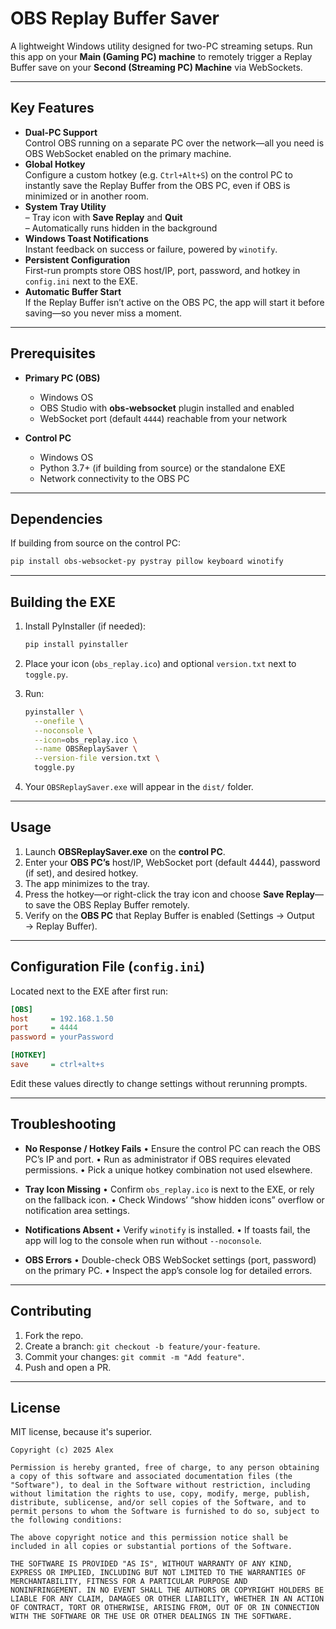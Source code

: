 # OBS Replay Buffer Saver

A lightweight Windows utility designed for two-PC streaming setups. Run this app on your **Main (Gaming PC) machine** to remotely trigger a Replay Buffer save on your **Second (Streaming PC) Machine** via WebSockets.

---

## Key Features

- **Dual-PC Support**  
  Control OBS running on a separate PC over the network—all you need is OBS WebSocket enabled on the primary machine.
- **Global Hotkey**  
  Configure a custom hotkey (e.g. `Ctrl+Alt+S`) on the control PC to instantly save the Replay Buffer from the OBS PC, even if OBS is minimized or in another room.
- **System Tray Utility**  
  – Tray icon with **Save Replay** and **Quit**  
  – Automatically runs hidden in the background  
- **Windows Toast Notifications**  
  Instant feedback on success or failure, powered by `winotify`.  
- **Persistent Configuration**  
  First-run prompts store OBS host/IP, port, password, and hotkey in `config.ini` next to the EXE.  
- **Automatic Buffer Start**  
  If the Replay Buffer isn’t active on the OBS PC, the app will start it before saving—so you never miss a moment.

---

## Prerequisites

- **Primary PC (OBS)**
  - Windows OS  
  - OBS Studio with **obs-websocket** plugin installed and enabled  
  - WebSocket port (default `4444`) reachable from your network

- **Control PC**
  - Windows OS  
  - Python 3.7+ (if building from source) or the standalone EXE  
  - Network connectivity to the OBS PC

---

## Dependencies

If building from source on the control PC:
```bash
pip install obs-websocket-py pystray pillow keyboard winotify
````

---

## Building the EXE

1. Install PyInstaller (if needed):

   ```bash
   pip install pyinstaller
   ```
2. Place your icon (`obs_replay.ico`) and optional `version.txt` next to `toggle.py`.
3. Run:

   ```bash
   pyinstaller \
     --onefile \
     --noconsole \
     --icon=obs_replay.ico \
     --name OBSReplaySaver \
     --version-file version.txt \
     toggle.py
   ```
4. Your `OBSReplaySaver.exe` will appear in the `dist/` folder.

---

## Usage

1. Launch **OBSReplaySaver.exe** on the **control PC**.
2. Enter your **OBS PC’s** host/IP, WebSocket port (default 4444), password (if set), and desired hotkey.
3. The app minimizes to the tray.
4. Press the hotkey—or right-click the tray icon and choose **Save Replay**—to save the OBS Replay Buffer remotely.
5. Verify on the **OBS PC** that Replay Buffer is enabled (Settings → Output → Replay Buffer).

---

## Configuration File (`config.ini`)

Located next to the EXE after first run:

```ini
[OBS]
host     = 192.168.1.50
port     = 4444
password = yourPassword

[HOTKEY]
save     = ctrl+alt+s
```

Edit these values directly to change settings without rerunning prompts.

---

## Troubleshooting

* **No Response / Hotkey Fails**
  • Ensure the control PC can reach the OBS PC’s IP and port.
  • Run as administrator if OBS requires elevated permissions.
  • Pick a unique hotkey combination not used elsewhere.

* **Tray Icon Missing**
  • Confirm `obs_replay.ico` is next to the EXE, or rely on the fallback icon.
  • Check Windows’ “show hidden icons” overflow or notification area settings.

* **Notifications Absent**
  • Verify `winotify` is installed.
  • If toasts fail, the app will log to the console when run without `--noconsole`.

* **OBS Errors**
  • Double-check OBS WebSocket settings (port, password) on the primary PC.
  • Inspect the app’s console log for detailed errors.

---

## Contributing

1. Fork the repo.
2. Create a branch: `git checkout -b feature/your-feature`.
3. Commit your changes: `git commit -m "Add feature"`.
4. Push and open a PR.

---

## License

MIT license, because it's superior.
```
Copyright (c) 2025 Alex

Permission is hereby granted, free of charge, to any person obtaining
a copy of this software and associated documentation files (the
"Software"), to deal in the Software without restriction, including
without limitation the rights to use, copy, modify, merge, publish,
distribute, sublicense, and/or sell copies of the Software, and to
permit persons to whom the Software is furnished to do so, subject to
the following conditions:

The above copyright notice and this permission notice shall be
included in all copies or substantial portions of the Software.

THE SOFTWARE IS PROVIDED "AS IS", WITHOUT WARRANTY OF ANY KIND,
EXPRESS OR IMPLIED, INCLUDING BUT NOT LIMITED TO THE WARRANTIES OF
MERCHANTABILITY, FITNESS FOR A PARTICULAR PURPOSE AND
NONINFRINGEMENT. IN NO EVENT SHALL THE AUTHORS OR COPYRIGHT HOLDERS BE
LIABLE FOR ANY CLAIM, DAMAGES OR OTHER LIABILITY, WHETHER IN AN ACTION
OF CONTRACT, TORT OR OTHERWISE, ARISING FROM, OUT OF OR IN CONNECTION
WITH THE SOFTWARE OR THE USE OR OTHER DEALINGS IN THE SOFTWARE.
```
